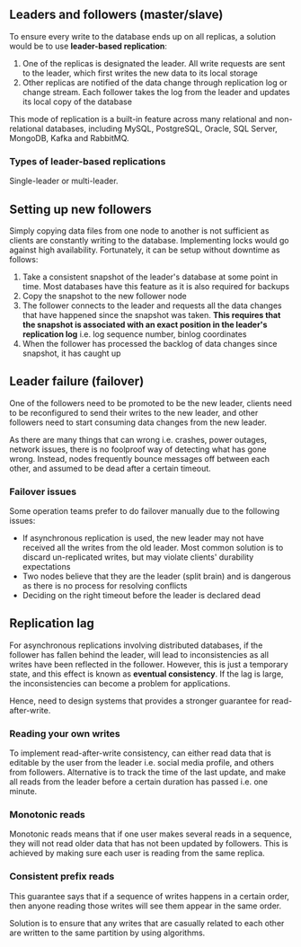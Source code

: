 ## Leaders and followers (master/slave)

To ensure every write to the database ends up on all replicas, a solution would be to use **leader-based replication**:

1. One of the replicas is designated the leader. All write requests are sent to the leader, which first writes the new data to its local storage
2. Other replicas are notified of the data change through replication log or change stream. Each follower takes the log from the leader and updates its local copy of the database

This mode of replication is a built-in feature across many relational and non-relational databases, including MySQL, PostgreSQL, Oracle, SQL Server, MongoDB, Kafka and RabbitMQ.

### Types of leader-based replications

Single-leader or multi-leader.

## Setting up new followers

Simply copying data files from one node to another is not sufficient as clients are constantly writing to the database. Implementing locks would go against high availability. Fortunately, it can be setup without downtime as follows:

1. Take a consistent snapshot of the leader's database at some point in time. Most databases have this feature as it is also required for backups
2. Copy the snapshot to the new follower node
3. The follower connects to the leader and requests all the data changes that have happened since the snapshot was taken. **This requires that the snapshot is associated with an exact position in the leader's replication log** i.e. log sequence number, binlog coordinates
4. When the follower has processed the backlog of data changes since snapshot, it has caught up

## Leader failure (failover)

One of the followers need to be promoted to be the new leader, clients need to be reconfigured to send their writes to the new leader, and other followers need to start consuming data changes from the new leader.

As there are many things that can wrong i.e. crashes, power outages, network issues, there is no foolproof way of detecting what has gone wrong. Instead, nodes frequently bounce messages off between each other, and assumed to be dead after a certain timeout.

### Failover issues

Some operation teams prefer to do failover manually due to the following issues:

- If asynchronous replication is used, the new leader may not have received all the writes from the old leader. Most common solution is to discard un-replicated writes, but may violate clients' durability expectations
- Two nodes believe that they are the leader (split brain) and is dangerous as there is no process for resolving conflicts
- Deciding on the right timeout before the leader is declared dead

## Replication lag

For asynchronous replications involving distributed databases, if the follower has fallen behind the leader, will lead to inconsistencies as all writes have been reflected in the follower. However, this is just a temporary state, and this effect is known as **eventual consistency**. If the lag is large, the inconsistencies can become a problem for applications.

Hence, need to design systems that provides a stronger guarantee for read-after-write.

### Reading your own writes

To implement read-after-write consistency, can either read data that is editable by the user from the leader i.e. social media profile, and others from followers. Alternative is to track the time of the last update, and make all reads from the leader before a certain duration has passed i.e. one minute.

### Monotonic reads

Monotonic reads means that if one user makes several reads in a sequence, they will not read older data that has not been updated by followers. This is achieved by making sure each user is reading from the same replica.

### Consistent prefix reads

This guarantee says that if a sequence of writes happens in a certain order, then anyone reading those writes will see them appear in the same order.

Solution is to ensure that any writes that are casually related to each other are written to the same partition by using algorithms.

